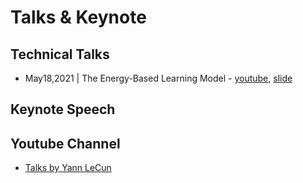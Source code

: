 # Talks & Keynote

Technical Talks 
--- 
* May18,2021 | The Energy-Based Learning Model - [youtube](https://www.youtube.com/watch?v=4lthJd3DNTM), [slide](https://drive.google.com/file/d/1tdn0XvhZtvd1osf424s1wekDMp6vkhJt/view)

Keynote Speech 
---

Youtube Channel
---
* [Talks by Yann LeCun](https://www.youtube.com/playlist?list=PL80I41oVxglK--is17UhoHVosOLFEJzKQ) 
